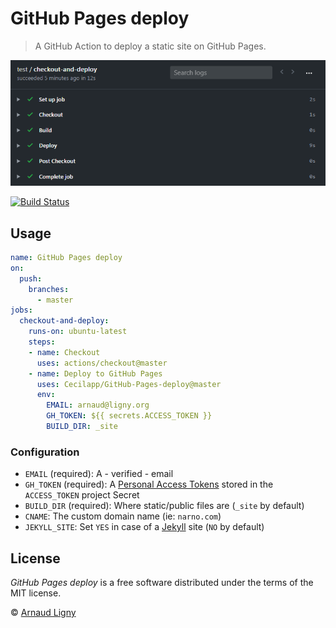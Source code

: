 # GitHub Pages deploy

> A GitHub Action to deploy a static site on GitHub Pages.

![Deploy to GitHub Pages](GitHub-Pages-deploy.png)

[![Build Status](https://img.shields.io/endpoint.svg?url=https%3A%2F%2Factions-badge.atrox.dev%2FCecilapp%2FGitHub-Pages-deploy%2Fbadge&style=flat)](https://actions-badge.atrox.dev/Cecilapp/GitHub-Pages-deploy/goto)

## Usage

```yml
name: GitHub Pages deploy
on:
  push:
    branches:
      - master
jobs:
  checkout-and-deploy:
    runs-on: ubuntu-latest
    steps:
    - name: Checkout
      uses: actions/checkout@master
    - name: Deploy to GitHub Pages
      uses: Cecilapp/GitHub-Pages-deploy@master
      env:
        EMAIL: arnaud@ligny.org
        GH_TOKEN: ${{ secrets.ACCESS_TOKEN }}
        BUILD_DIR: _site
```

### Configuration

- `EMAIL` (required): A - verified - email
- `GH_TOKEN` (required): A [Personal Access Tokens](https://github.com/settings/tokens) stored in the `ACCESS_TOKEN` project Secret
- `BUILD_DIR` (required): Where static/public files are (`_site` by default)
- `CNAME`: The custom domain name (ie: `narno.com`)
- `JEKYLL_SITE`: Set `YES` in case of a [Jekyll](https://jekyllrb.com) site (`NO` by default)

## License

_GitHub Pages deploy_ is a free software distributed under the terms of the MIT license.

© [Arnaud Ligny](https://arnaudligny.fr)
